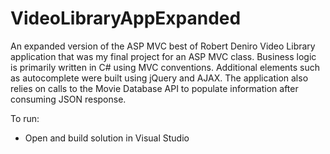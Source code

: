 # VideoLibraryAppExpanded
An expanded version of the ASP MVC best of Robert Deniro Video Library application that was my final project for an ASP MVC class. Business logic is primarily written in C# using MVC conventions. Additional elements such as autocomplete were built using jQuery and AJAX. The application also relies on calls to the Movie Database API to populate information after consuming JSON response.  

To run:  
- Open and build solution in Visual Studio
